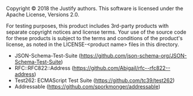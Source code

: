 Copyright &copy; 2018 the Justify authors.
This software is licensed under the Apache License, Versions 2.0.

For testing purposes, this product includes 3rd-party products with separate copyright notices and license terms. Your use of the source code for these products is subject to the terms and conditions of the product's license, as noted in the LICENSE-&lt;product name&gt; files in this directory.

* JSON-Schema-Test-Suite (https://github.com/json-schema-org/JSON-Schema-Test-Suite)
* RFC::RFC822::Address (https://github.com/Abigail/rfc--rfc822--address)
* Test262: ECMAScript Test Suite (https://github.com/tc39/test262)
* Addressable (https://github.com/sporkmonger/addressable)
